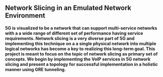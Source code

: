 ## Network Slicing in an Emulated Network Environment

#### 5G is visualized to be a network that can support multi-service networks with a a wide range of different set of performance having service requirements. Network slicing is a very diverse part of 5G and implementing this technique on a a single physical network into multiple logical networks has become a key to realizing this long-term goal. This project is meant to focus on the topic of network slicing as primary set of concepts. We begin by implementing the VoIP services in 5G network slicing and present a topology for successful implementation in a holistic manner using GRE tunneling.



